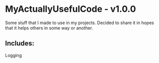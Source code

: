 # MyActuallyUsefulCode - v1.0.0

Some stuff that I made to use in my projects.
Decided to share it in hopes that it helps others in some way or another.



## Includes:
Logging
